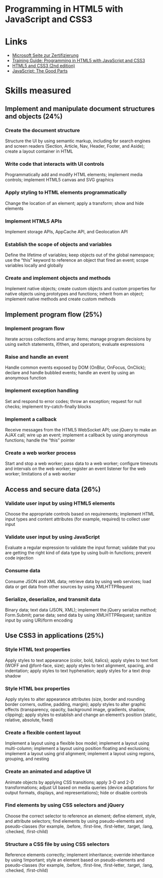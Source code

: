 Programming in HTML5 with JavaScript and CSS3
======

# Links
* [Microsoft Seite zur Zertifizierung](http://www.microsoft.com/learning/en-us/exam-70-480.aspx)
* [Training Guide: Programming in HTML5 with JavaScript and CSS3](http://shop.oreilly.com/product/0790145371133.do)
* [HTML5 and CSS3 (2nd edition)](http://pragprog.com/book/bhh52e/html5-and-css3)
* [JavaScript: The Good Parts](http://shop.oreilly.com/product/9780596517748.do)


# Skills measured

## Implement and manipulate document structures and objects (24%)

### Create the document structure
Structure the UI by using semantic markup, including for search engines and screen readers (Section, Article, Nav, Header, Footer, and Aside); create a layout container in HTML


### Write code that interacts with UI controls
Programmatically add and modify HTML elements; implement media controls; implement HTML5 canvas and SVG graphics


### Apply styling to HTML elements programmatically
Change the location of an element; apply a transform; show and hide elements


### Implement HTML5 APIs
Implement storage APIs, AppCache API, and Geolocation API


### Establish the scope of objects and variables
Define the lifetime of variables; keep objects out of the global namespace; use the “this” keyword to reference an object that fired an event; scope variables locally and globally


### Create and implement objects and methods
Implement native objects; create custom objects and custom properties for native objects using prototypes and functions; inherit from an object; implement native methods and create custom methods



## Implement  program flow (25%)

### Implement program flow
Iterate across collections and array items; manage program decisions by using switch statements, if/then, and operators; evaluate expressions


### Raise and handle an event
Handle common events exposed by DOM (OnBlur, OnFocus, OnClick); declare and handle bubbled events; handle an event by using an anonymous function


### Implement exception handling
Set and respond to error codes; throw an exception; request for null checks; implement try-catch-finally blocks


### Implement a callback
Receive messages from the HTML5 WebSocket API; use jQuery to make an AJAX call; wire up an event; implement a callback by using anonymous functions; handle the “this” pointer


### Create a web worker process
Start and stop a web worker; pass data to a web worker; configure timeouts and intervals on the web worker; register an event listener for the web worker; limitations of a web worker




## Access and secure data (26%)

### Validate user input by using HTML5 elements
Choose the appropriate controls based on requirements; implement HTML input types and content attributes (for example, required) to collect user input


### Validate user input by using JavaScript
Evaluate a regular expression to validate the input format; validate that you are getting the right kind of data type by using built-in functions; prevent code injection


### Consume data
Consume JSON and XML data; retrieve data by using web services; load data or get data from other sources by using XMLHTTPRequest


### Serialize, deserialize, and transmit data
Binary data; text data (JSON, XML); implement the jQuery serialize method; Form.Submit; parse data; send data by using XMLHTTPRequest; sanitize input by using URI/form encoding


## Use CSS3 in applications (25%)

### Style HTML text properties
Apply styles to text appearance (color, bold, italics); apply styles to text font (WOFF and @font-face, size); apply styles to text alignment, spacing, and indentation; apply styles to text hyphenation; apply styles for a text drop shadow


### Style HTML box properties
Apply styles to alter appearance attributes (size, border and rounding border corners, outline, padding, margin); apply styles to alter graphic effects (transparency, opacity, background image, gradients, shadow, clipping); apply styles to establish and change an element’s position (static, relative, absolute, fixed)


### Create a flexible content layout
Implement a layout using a flexible box model; implement a layout using multi-column; implement a layout using position floating and exclusions; implement a layout using grid alignment; implement a layout using regions, grouping, and nesting


### Create an animated and adaptive UI
Animate objects by applying CSS transitions; apply 3-D and 2-D transformations; adjust UI based on media queries (device adaptations for output formats, displays, and representations); hide or disable controls


### Find elements by using CSS selectors and jQuery
Choose the correct selector to reference an element; define element, style, and attribute selectors; find elements by using pseudo-elements and pseudo-classes (for example, :before, :first-line, :first-letter, :target, :lang, :checked, :first-child)


### Structure a CSS file by using CSS selectors
Reference elements correctly; implement inheritance; override inheritance by using !important; style an element based on pseudo-elements and pseudo-classes (for example, :before, :first-line, :first-letter, :target, :lang, :checked, :first-child)

